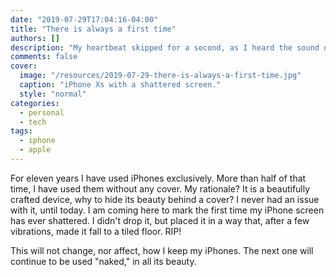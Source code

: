 ```yaml
---
date: "2019-07-29T17:04:16-04:00"
title: "There is always a first time"
authors: []
description: "My heartbeat skipped for a second, as I heard the sound of the iPhone hitting the tiles."
comments: false
cover:
  image: "/resources/2019-07-29-there-is-always-a-first-time.jpg"
  caption: "iPhone Xs with a shattered screen."
  style: "normal"
categories:
  - personal
  - tech
tags:
  - iphone
  - apple
---
```


For eleven years I have used iPhones exclusively. More than half of that time, I have used them without any cover. My rationale? It is a beautifully crafted device, why to hide its beauty behind a cover? I never had an issue with it, until today. I am coming here to mark the first time my iPhone screen has ever shattered. I didn't drop it, but placed it in a way that, after a few vibrations, made it fall to a tiled floor. RIP!

This will not change, nor affect, how I keep my iPhones. The next one will continue to be used "naked," in all its beauty. 